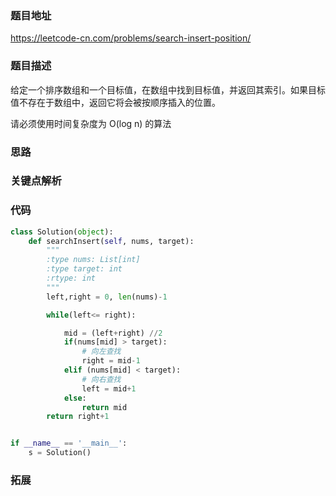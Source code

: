 ### 题目地址
https://leetcode-cn.com/problems/search-insert-position/
### 题目描述
给定一个排序数组和一个目标值，在数组中找到目标值，并返回其索引。如果目标值不存在于数组中，返回它将会被按顺序插入的位置。

请必须使用时间复杂度为 O(log n) 的算法
### 思路

### 关键点解析

### 代码

```python
class Solution(object):
    def searchInsert(self, nums, target):
        """
        :type nums: List[int]
        :type target: int
        :rtype: int
        """
        left,right = 0, len(nums)-1

        while(left<= right):

            mid = (left+right) //2
            if(nums[mid] > target):
                # 向左查找
                right = mid-1
            elif (nums[mid] < target):
                # 向右查找
                left = mid+1
            else:
                return mid
        return right+1


if __name__ == '__main__':
    s = Solution()

```

### 拓展

